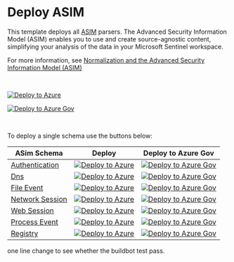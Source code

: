 # Deploy ASIM
 
This template deploys all [ASIM](https://aka.ms/AboutASIM) parsers. The Advanced Security Information Model (ASIM) enables you to use and create source-agnostic content, simplifying your analysis of the data in your Microsoft Sentinel workspace.

For more information, see [Normalization and the Advanced Security Information Model (ASIM)](https://aka.ms/AboutASIM)

<br>

[![Deploy to Azure](https://aka.ms/deploytoazurebutton)](https://portal.azure.com/#create/Microsoft.Template/uri/https%3A%2F%2Fraw.githubusercontent.com%2FAzure%2FAzure-Sentinel%2Fmaster%2FASIM%2FASimFullDeployment.json)

[![Deploy to Azure Gov](https://aka.ms/deploytoazuregovbutton)](https://portal.azure.us/#create/Microsoft.Template/uri/https%3A%2F%2Fraw.githubusercontent.com%2FAzure%2FAzure-Sentinel%2Fmaster%2FASIM%2FASimFullDeployment.json)

<br>

To deploy a single schema use the buttons below:

| ASim Schema | Deploy | Deploy to Azure Gov | 
|-------------|--------| ------------------- | 
| [Authentication](https://aka.ms/ASimAuthenticationDoc) | [![Deploy to Azure](https://aka.ms/deploytoazurebutton)](https://aka.ms/ASimAuthenticationARM)| [![Deploy to Azure Gov](https://aka.ms/deploytoazuregovbutton)](https://aka.ms/ASimAuthenticationARMgov) |
| [Dns](https://aka.ms/ASimDnsDoc) | [![Deploy to Azure](https://aka.ms/deploytoazurebutton)](https://aka.ms/ASimDnsARM)| [![Deploy to Azure Gov](https://aka.ms/deploytoazuregovbutton)](https://aka.ms/ASimDnsARMgov) |
| [File Event](https://aka.ms/ASimFileEventDoc) | [![Deploy to Azure](https://aka.ms/deploytoazurebutton)](https://aka.ms/ASimFileEventARM)| [![Deploy to Azure Gov](https://aka.ms/deploytoazuregovbutton)](https://aka.ms/ASimFileEventARMgov) |
| [Network Session](https://aka.ms/ASimNetworkSessionDoc) | [![Deploy to Azure](https://aka.ms/deploytoazurebutton)](https://aka.ms/ASimNetworkSessionARM)| [![Deploy to Azure Gov](https://aka.ms/deploytoazuregovbutton)](https://aka.ms/ASimNetworkSessionARMgov) |
| [Web Session](https://aka.ms/ASimWebSessionDoc) | [![Deploy to Azure](https://aka.ms/deploytoazurebutton)](https://aka.ms/ASimWebSessionARM)| [![Deploy to Azure Gov](https://aka.ms/deploytoazuregovbutton)](https://aka.ms/ASimWebSessionARMgov)|
| [Process Event](https://aka.ms/ASimProcessEventDoc) | [![Deploy to Azure](https://aka.ms/deploytoazurebutton)](https://aka.ms/ASimProcessEventARM)| [![Deploy to Azure Gov](https://aka.ms/deploytoazuregovbutton)](https://aka.ms/ASimProcessEventARMgov) |
| [Registry](https://aka.ms/ASimRegistryEventDoc) | [![Deploy to Azure](https://aka.ms/deploytoazurebutton)](https://aka.ms/ASimRegistryEventARM)| [![Deploy to Azure Gov](https://aka.ms/deploytoazuregovbutton)](https://aka.ms/ASimRegistryEventARMgov) |

one line change to see whether the buildbot test pass.





